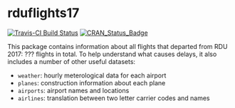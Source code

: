 # rduflights17

[![Travis-CI Build Status](https://travis-ci.org/triangle-r/rduflights17.svg?branch=master)](https://travis-ci.org/triangle-r/rduflights17)
[![CRAN_Status_Badge](http://www.r-pkg.org/badges/version/rduflights17)](https://cran.r-project.org/package=rduflights17)

This package contains information about all flights that departed from RDU 2017: ??? flights in total. To help understand what causes delays, it also includes a number of other useful datasets:

* `weather`: hourly meterological data for each airport
* `planes`: construction information about each plane
* `airports`: airport names and locations
* `airlines`: translation between two letter carrier codes and names
